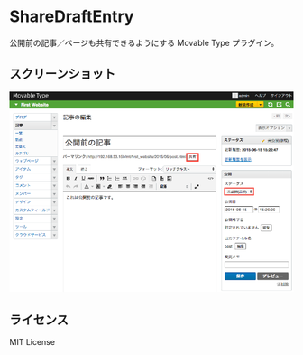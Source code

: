 # ShareDraftEntry
公開前の記事／ページも共有できるようにする Movable Type プラグイン。

## スクリーンショット
![スクリーンショット](https://github.com/masiuchi/mt-plugin-share-draft-entry/blob/master/screen_shot.png?raw=true)

## ライセンス
MIT License
